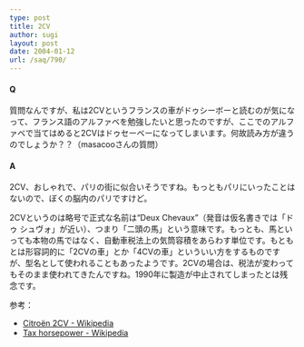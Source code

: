```yaml
---
type: post
title: 2CV
author: sugi
layout: post
date: 2004-01-12
url: /saq/790/
---
```

#### Q 

質問なんですが、私は2CVというフランスの車がドゥシーボーと読むのが気になって、フランス語のアルファベを勉強したいと思ったのですが、ここでのアルファベで当てはめると2CVはドゥセーベーになってしまいます。何故読み方が違うのでしょうか？？（masacooさんの質問）

#### A 

2CV、おしゃれで、パリの街に似合いそうですね。もっともパリにいったことはないので、ぼくの脳内のパリですけど。

2CVというのは略号で正式な名前は“Deux Chevaux”（発音は仮名書きでは「ドゥ シュヴォ」が近い）、つまり「二頭の馬」という意味です。もっとも、馬といっても本物の馬ではなく、自動車税法上の気筒容積をあらわす単位です。もともとは形容詞的に「2CVの車」とか「4CVの車」といういい方をするものですが、型名として使われることもあったようです。2CVの場合は、税法が変わってもそのまま使われてきたんですね。1990年に製造が中止されてしまったとは残念です。

参考：

  * <a href="http://en2.wikipedia.org/wiki/Citro%EBn_2CV" onclick="_gaq.push(['_trackEvent', 'outbound-article', 'http://en2.wikipedia.org/wiki/Citro%EBn_2CV', 'Citro&euml;n 2CV - Wikipedia']);" >Citro&euml;n 2CV - Wikipedia</a>
  * <a href="http://en2.wikipedia.org/wiki/Tax_horsepower" onclick="_gaq.push(['_trackEvent', 'outbound-article', 'http://en2.wikipedia.org/wiki/Tax_horsepower', 'Tax horsepower - Wikipedia']);" >Tax horsepower - Wikipedia</a>